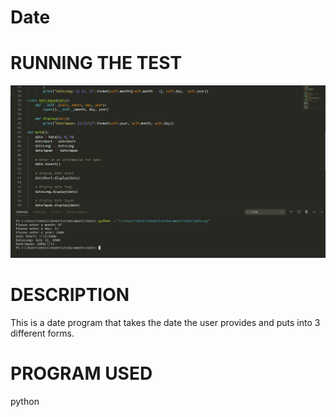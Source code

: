 # Date

# RUNNING THE TEST
<img src="dateImg.PNG">

# DESCRIPTION
This is a date program that takes the date the user provides and 
puts into 3 different forms.

# PROGRAM USED
python


